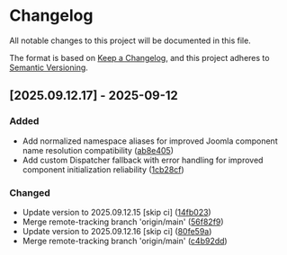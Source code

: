 # Changelog

All notable changes to this project will be documented in this file.

The format is based on [Keep a Changelog](https://keepachangelog.com/en/1.0.0/),
and this project adheres to [Semantic Versioning](https://semver.org/spec/v2.0.0.html).

## [2025.09.12.17] - 2025-09-12

### Added

* Add normalized namespace aliases for improved Joomla component name resolution compatibility ([ab8e405](https://github.com/N6REJ/bears_aichatbot/commit/ab8e405))
* Add custom Dispatcher fallback with error handling for improved component initialization reliability ([1cb28cf](https://github.com/N6REJ/bears_aichatbot/commit/1cb28cf))

### Changed

* Update version to 2025.09.12.15 [skip ci] ([14fb023](https://github.com/N6REJ/bears_aichatbot/commit/14fb023))
* Merge remote-tracking branch 'origin/main' ([56f82f9](https://github.com/N6REJ/bears_aichatbot/commit/56f82f9))
* Update version to 2025.09.12.16 [skip ci] ([80fe59a](https://github.com/N6REJ/bears_aichatbot/commit/80fe59a))
* Merge remote-tracking branch 'origin/main' ([c4b92dd](https://github.com/N6REJ/bears_aichatbot/commit/c4b92dd))

